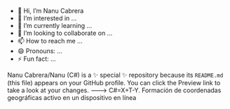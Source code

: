 - 👋 Hi, I’m Nanu Cabrera 
- 👀 I’m interested in ...
- 🌱 I’m currently learning ...
- 💞️ I’m looking to collaborate on ...
- 📫 How to reach me ...
- 😄 Pronouns: ...
- ⚡ Fun fact: ...

Nanu Cabrera/Nanu (C#) is a ✨ special ✨ repository because its `README.md` (this file) appears on your GitHub profile.
You can click the Preview link to take a look at your changes.
---> C#=X+T-Y.  Formación de coordenadas geográficas activo en un dispositivo en línea 
